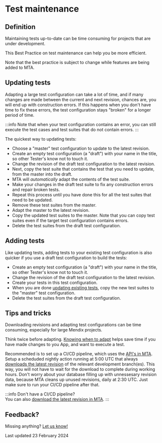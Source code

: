 # Test maintenance

## Definition

Maintaining tests up-to-date can be time consuming for projects that are under development. 

This Best Practice on test maintenance can help you be more efficient.

Note that the best practice is subject to change while features are being added to MTA.

## Updating tests

Adapting a large test configuration can take a lot of time, and if many changes are made between the current and next revision, chances are, you will end up with construction errors.
If this happens when you don't have time to fix these errors, the test configuration stays "broken" for a longer period of time. 

:::info
Note that when your test configuration contains an error, you can still execute the test cases and test suites that do not contain errors.
:::

The quickest way to updating tests:
- Choose a "master" test configuration to update to the latest revision.
- Create an empty test configuration (a "draft") with your name in the title, so other Tester's know not to touch it. 
- Change the revision of the draft test configuration to the latest revision.
- Next, copy the test suite that contains the test that you need to update, from the master into the draft.
- MTA will *automatically* adapt the contents of the test suite.
- Make your changes in the draft test suite to fix any construction errors and repair broken tests.
- Repeat this process until you have done this for all the test suites that need to be updated.
- Remove these test suites from the master.
- Adapt the master to the latest revision.
- Copy the updated test suites to the master. Note that you can copy test suites even if the target test configuration contains errors.
- Delete the test suites from the draft test configuration.

## Adding tests

Like updating tests, adding tests to your existing test configuration is also quicker if you use a draft test configuration to build the tests:
- Create an empty test configuration (a "draft") with your name in the title, so other Tester's know not to touch it. 
- Change the revision of the draft test configuration to the latest revision.
- Create your tests in this test configuration.
- When you are done [updating existing tests](#updating-tests), copy the new test suites to the "master" test configuration.
- Delete the test suites from the draft test configuration.

## Tips and tricks

Downloading revisions and adapting test configurations can be time consuming, especially for large Mendix projects.

Think twice before adapting. [Knowing when to adapt](../howtos/know-when-to-adapt-revision) helps save time if you have made changes to you App, and want to execute a test.

Recommended is to set up a CI/CD pipeline, which uses the [API's in MTA](../../cicd). 
Setup a scheduded nightly action running at 5:00 UTC that always [downloads the latest revision](../../cicd#post-download-revision) of the relevant development branch(es).
This way, you will not have to wait for the download to complete during working hours. 
Don't worry about your database filling up with unnessesary revision data, because MTA cleans up unused revisions, daily at 2:30 UTC. 
Just make sure to run your CI/CD pipeline after that.

:::info
Don't have a CI/CD pipeline? <br/>You can also [download the latest revision in MTA](../../application-revision#change-the-application-revision-for-a-test-configuration).
:::

## Feedback?

Missing anything? [Let us know!](mailto:support@menditect.com)

Last updated 23 February 2024